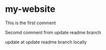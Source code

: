 # my-website

This is the first comment

Secomd comment from update readme branch

update at update readme branch locally